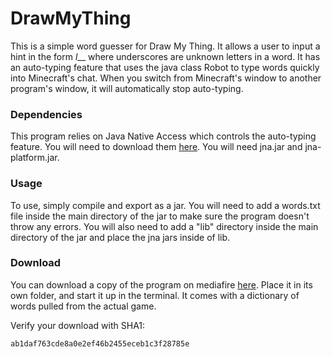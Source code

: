 # DrawMyThing
This is a simple word guesser for Draw My Thing. It allows a user to
input a hint in the form _l___ where underscores are unknown letters in
a word. It has an auto-typing feature that uses the java class Robot to
type words quickly into Minecraft's chat. When you switch from
Minecraft's window to another program's window, it will automatically
stop auto-typing.

### Dependencies
This program relies on Java Native Access which controls the auto-typing feature. You will need to download them [here](https://github.com/java-native-access/jna#readme). You will need jna.jar and jna-platform.jar.

### Usage
To use, simply compile and export as a jar. You will need to add a words.txt file inside the main directory of the jar to make sure the program doesn't throw any errors. You will also need to add a "lib" directory inside the main directory of the jar and place the jna jars inside of lib.

### Download
You can download a copy of the program on mediafire [here](http://www.mediafire.com/download/03zbwyxr314cpue/DrawMyThing.jar). Place it in its own folder, and start it up in the terminal. It comes with a dictionary of words pulled from the actual game.

Verify your download with SHA1:

```
ab1daf763cde8a0e2ef46b2455eceb1c3f28785e
```

